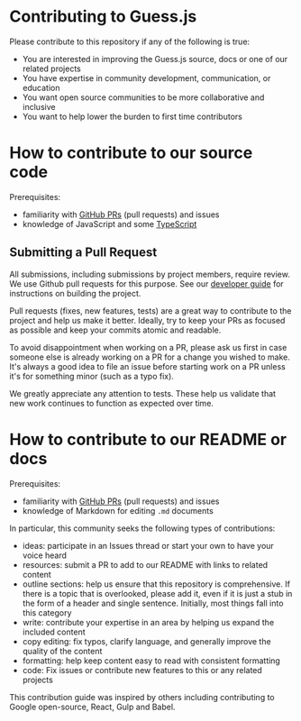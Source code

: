 # Contributing to Guess.js

Please contribute to this repository if any of the following is true:

- You are interested in improving the Guess.js source, docs or one of our related projects
- You have expertise in community development, communication, or education
- You want open source communities to be more collaborative and inclusive
- You want to help lower the burden to first time contributors

# How to contribute to our source code

Prerequisites:

- familiarity with [GitHub PRs](https://help.github.com/articles/using-pull-requests) (pull requests) and issues
- knowledge of JavaScript and some [TypeScript](https://www.typescriptlang.org/)

## Submitting a Pull Request

All submissions, including submissions by project members, require review. We use Github pull requests for this purpose. See our [developer guide](DEVELOPING.md) for instructions on building the project.

Pull requests (fixes, new features, tests) are a great way to contribute to
the project and help us make it better. Ideally, try to keep your PRs as
focused as possible and keep your commits atomic and readable.

To avoid disappointment when working on a PR, please ask us first in case
someone else is already working on a PR for a change you wished to make. It's always a good idea to file an issue before starting work on a PR unless
it's for something minor (such as a typo fix).

We greatly appreciate any attention to tests. These help us validate that
new work continues to function as expected over time.

# How to contribute to our README or docs

Prerequisites:

- familiarity with [GitHub PRs](https://help.github.com/articles/using-pull-requests) (pull requests) and issues
- knowledge of Markdown for editing `.md` documents

In particular, this community seeks the following types of contributions:

- ideas: participate in an Issues thread or start your own to have your voice
heard
- resources: submit a PR to add to our README with links to related content
- outline sections: help us ensure that this repository is comprehensive. If
there is a topic that is overlooked, please add it, even if it is just a stub
in the form of a header and single sentence. Initially, most things fall into
this category
- write: contribute your expertise in an area by helping us expand the included
content
- copy editing: fix typos, clarify language, and generally improve the quality
of the content
- formatting: help keep content easy to read with consistent formatting
- code: Fix issues or contribute new features to this or any related projects

This contribution guide was inspired by others including contributing to
Google open-source, React, Gulp and Babel.